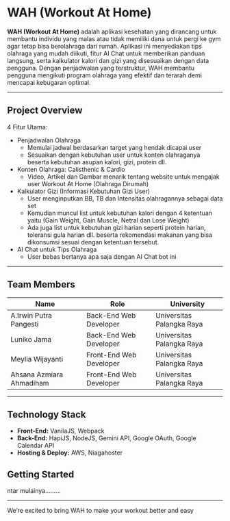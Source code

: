 # WAH (Workout At Home)

**WAH (Workout At Home)** adalah aplikasi kesehatan yang dirancang untuk membantu individu yang malas atau tidak memiliki dana untuk pergi ke gym agar tetap bisa berolahraga dari rumah. Aplikasi ini menyediakan tips olahraga yang mudah diikuti, fitur AI Chat untuk memberikan panduan langsung, serta kalkulator kalori dan gizi yang disesuaikan dengan data pengguna. Dengan penjadwalan yang terstruktur, WAH membantu pengguna mengikuti program olahraga yang efektif dan terarah demi mencapai kebugaran optimal.

---

## Project Overview

4 Fitur Utama:

 - Penjadwalan Olahraga
   - Memulai jadwal berdasarkan target yang hendak dicapai user
   - Sesuaikan dengan kebutuhan user untuk konten olahraganya beserta kebutuhan asupan kalori, gizi, protein dll.
- Konten Olahraga: Calisthenic & Cardio
   - Video, Artikel dan Gambar menarik tentang website untuk mengajak user Workout At Home (Olahraga Dirumah)
- Kalkulator Gizi (Informasi Kebutuhan Gizi User)
   - User menginputkan BB, TB dan Intensitas olahragannya sebagai data set
   - Kemudian muncul list untuk kebutuhan kalori dengan 4 ketentuan yaitu (Gain Weight, Gain Muscle, Netral dan Lose Weight)
   - Ada juga list untuk kebutuhan gizi harian seperti protein harian, toleransi gula harian dll. beserta rekomendasi makanan yang bisa dikonsumsi sesuai dengan ketentuan tersebut.
- AI Chat untuk Tips Olahraga
   - User bebas bertanya apa saja dengan AI Chat bot ini

---

## Team Members

| Name                     | Role                   | University                     |
|--------------------------|------------------------|--------------------------------|
| A.Irwin Putra Pangesti   | Back-End Web Developer | Universitas Palangka Raya      |
| Luniko Jama              | Back-End Web Developer | Universitas Palangka Raya      |
| Meylia Wijayanti         | Front-End Web Developer| Universitas Palangka Raya      |
| Ahsana Azmiara Ahmadiham | Front-End Web Developer| Universitas Palangka Raya      |

---

## Technology Stack

- **Front-End:** VanilaJS, Webpack
- **Back-End:** HapiJS, NodeJS, Gemini API, Google OAuth, Google Calendar API
- **Hosting & Deploy:** AWS, Niagahoster

## Getting Started

ntar mulainya.........

---

We’re excited to bring WAH to make your workout better and easy
